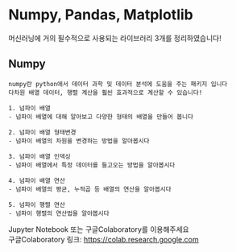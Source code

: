 # Numpy, Pandas, Matplotlib
머신러닝에 거의 필수적으로 사용되는 라이브러리 3개를 정리하였습니다!

## Numpy
```text
numpy란 python에서 데이터 과학 및 데이터 분석에 도움을 주는 패키지 입니다  
다차원 배열 데이터, 행렬 계산을 훨씬 효과적으로 계산할 수 있습니다!

1. 넘파이 배열
- 넘파이 배열에 대해 알아보고 다양한 형태의 배열을 만들어 봅니다

2. 넘파이 배열 형태변경
- 넘파이 배열의 차원을 변경하는 방법을 알아봅시다

3. 넘파이 배열 인덱싱
- 넘파이 배열에서 특정 데이터를 들고오는 방법을 알아봅시다

4. 넘파이 배열 연산
- 넘파이 배열의 평균, 누적곱 등 배열의 연산을 알아봅시다

5. 넘파이 행렬 연산
- 넘파이 행렬의 연산법을 알아봅시다
```
Jupyter Notebook 또는 구글Colaboratory를 이용해주세요  
구글Colaboratory 링크: https://colab.research.google.com
